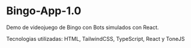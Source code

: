 # Bingo-App-1.0
Demo de videojuego de Bingo con Bots simulados con React.

Tecnologias utilizadas: HTML, TailwindCSS, TypeScript, React y ToneJS


